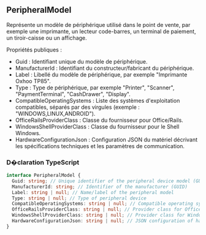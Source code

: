 ﻿## PeripheralModel

Représente un modèle de périphérique utilisé dans le point de vente, par exemple une imprimante, un lecteur code-barres, un terminal de paiement, un tiroir-caisse ou un affichage.

Propriétés publiques :
- Guid : Identifiant unique du modèle de périphérique.
- ManufacturerId : Identifiant du constructeur/fabricant du périphérique.
- Label : Libellé du modèle de périphérique, par exemple "Imprimante Oxhoo TP85".
- Type : Type de périphérique, par exemple "Printer", "Scanner", "PaymentTerminal", "CashDrawer", "Display".
- CompatibleOperatingSystems : Liste des systèmes d'exploitation compatibles, séparés par des virgules (exemple : "WINDOWS,LINUX,ANDROID").
- OfficeRailsProviderClass : Classe du fournisseur pour Office/Rails.
- WindowsShellProviderClass : Classe du fournisseur pour le Shell Windows.
- HardwareConfigurationJson : Configuration JSON du matériel décrivant les spécifications techniques et les paramètres de communication.

### D�claration TypeScript
```typescript
interface PeripheralModel {
  Guid: string; // Unique identifier of the peripheral device model (GUID)
  ManufacturerId: string; // Identifier of the manufacturer (GUID)
  Label: string | null; // Name/label of the peripheral model
  Type: string | null; // Type of peripheral device
  CompatibleOperatingSystems: string | null; // Compatible operating systems, comma-separated
  OfficeRailsProviderClass: string | null; // Provider class for Office/Rails
  WindowsShellProviderClass: string | null; // Provider class for Windows Shell
  HardwareConfigurationJson: string | null; // JSON configuration of hardware
}
```